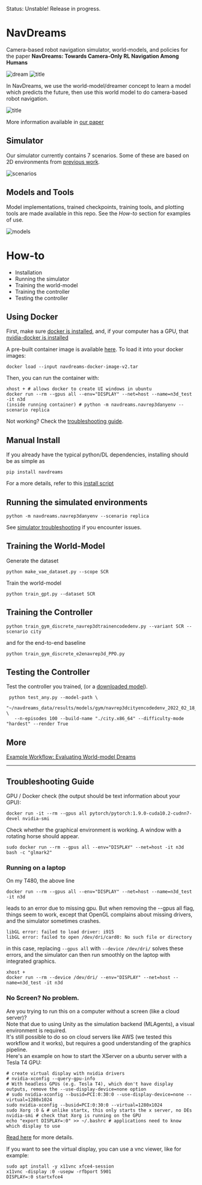 Status: Unstable! Release in progress.

# NavDreams

Camera-based robot navigation simulator, world-models, and policies for the paper
**NavDreams: Towards Camera-Only RL Navigation Among Humans**

![dream](media/dreaming.gif)
![title](media/title.gif)

In NavDreams, we use the world-model/dreamer concept to learn a model which predicts the future,
then use this world model to do camera-based robot navigation.

![title](media/real_tests.gif)

More information available in [our paper](http://arxiv.org/abs/2203.12299)

## Simulator

Our simulator currently contains 7 scenarios. Some of these are based on 2D environments from [previous work](https://www.github.com/danieldugas/navrep).

![scenarios](media/scenarios.png)

<!-- To find out how to modify the simulator for your own needs, follow [this link](https://www.github.com/danieldugas/WaveEnv) -->

## Models and Tools

Model implementations, trained checkpoints, training tools, and plotting tools are made available in this repo. See the *How-to* section for examples of use. 

![models](media/models.gif)

# How-to

- Installation
- Running the simulator
- Training the world-model
- Training the controller
- Testing the controller

## Using Docker

First, make sure [docker is installed](https://docs.docker.com/engine/install/ubuntu/),
and, if your computer has a GPU, that [nvidia-docker is installed](https://docs.nvidia.com/datacenter/cloud-native/container-toolkit/install-guide.html#docker)


A pre-built container image is available [here](https://drive.google.com/file/d/1O6YxcyMxkSIkpwjaAvrSlYB0xTzxbMVp/view?usp=share_link).
To load it into your docker images:
```
docker load --input navdreams-docker-image-v2.tar
```

Then, you can run the container with:
```
xhost + # allows docker to create UI windows in ubuntu
docker run --rm --gpus all --env="DISPLAY" --net=host --name=n3d_test -it n3d
(inside running container) # python -m navdreams.navrep3danyenv --scenario replica
```

Not working? Check the [troubleshooting guide](https://github.com/danieldugas/NavDreams#troubleshooting-guide).


## Manual Install

If you already have the typical python/DL dependencies, installing should be as simple as
```
pip install navdreams
```
For a more details, refer to this [install script](install_dependencies.sh)

## Running the simulated environments

```
python -m navdreams.navrep3danyenv --scenario replica
```

See [simulator troubleshooting](wiki/troubleshoot_sim.md) if you encounter issues.

## Training the World-Model

Generate the dataset

```
python make_vae_dataset.py --scope SCR
```

Train the world-model

```
python train_gpt.py --dataset SCR
```

## Training the Controller

```
python train_gym_discrete_navrep3dtrainencodedenv.py --variant SCR --scenario city
```

and for the end-to-end baseline

```
python train_gym_discrete_e2enavrep3d_PPO.py
```

## Testing the Controller

Test the controller you trained, (or a [downloaded model](https://drive.google.com/drive/folders/17_o7jPLKKlRbgySIOxn6-Z1kUHcOgld5?usp=sharing)).
```
 python test_any.py --model-path \
   "~/navdreams_data/results/models/gym/navrep3dcityencodedenv_2022_02_18__18_26_31_DISCRETE_PPO_GPT_V_ONLY_V64M64_SCR_bestckpt.zip" \
   --n-episodes 100 --build-name "./city.x86_64" --difficulty-mode "hardest" --render True
```

## More

[Example Workflow: Evaluating World-model Dreams](wiki/worldmodel_error.md)

---

## Troubleshooting Guide

GPU / Docker check (the output should be text information about your GPU):
```
docker run -it --rm --gpus all pytorch/pytorch:1.9.0-cuda10.2-cudnn7-devel nvidia-smi
```

Check whether the graphical environment is working. A window with a rotating horse should appear.
```
sudo docker run --rm --gpus all --env="DISPLAY" --net=host -it n3d bash -c "glmark2"
```

### Running on a laptop

On my T480, the above line
```
docker run --rm --gpus all --env="DISPLAY" --net=host --name=n3d_test -it n3d
```
leads to an error due to missing gpu. But when removing the --gpus all flag, things seem to work, except that OpenGL complains about missing drivers, and the simulator sometimes crashes.
```
libGL error: failed to load driver: i915
libGL error: failed to open /dev/dri/card0: No such file or directory
```
in this case, replacing `--gpus all` with `--device /dev/dri/` solves these errors, and the simulator can then run smoothly on the laptop with integrated graphics.
```
xhost +
docker run --rm --device /dev/dri/ --env="DISPLAY" --net=host --name=n3d_test -it n3d
```

### No Screen? No problem.
Are you trying to run this on a computer without a screen (like a cloud server)?  
Note that due to using Unity as the simulation backend (MLAgents), a visual environment is required.  
It's still possible to do so on cloud servers like AWS (we tested this workflow and it works), but requires a good understanding of the graphics pipeline.  
Here's an example on how to start the XServer on a ubuntu server with a Tesla T4 GPU:
```
# create virtual display with nvidia drivers
# nvidia-xconfig --query-gpu-info
# With headless GPUs (e.g. Tesla T4), which don't have display outputs, remove the --use-display-device=none option
# sudo nvidia-xconfig --busid=PCI:0:30:0 --use-display-device=none --virtual=1280x1024
sudo nvidia-xconfig --busid=PCI:0:30:0 --virtual=1280x1024
sudo Xorg :0 & # unlike startx, this only starts the x server, no DEs
nvidia-smi # check that Xorg is running on the GPU
echo "export DISPLAY=:0" >> ~/.bashrc # applications need to know which display to use
```

[Read here](https://dugas.ch/lord_of_the_files/run_your_unity_ml_executable_in_the_cloud.html) for more details.

If you want to see the virtual display, you can use a vnc viewer, like for example:
```
sudo apt install -y x11vnc xfce4-session
x11vnc -display :0 -usepw -rfbport 5901
DISPLAY=:0 startxfce4
```

